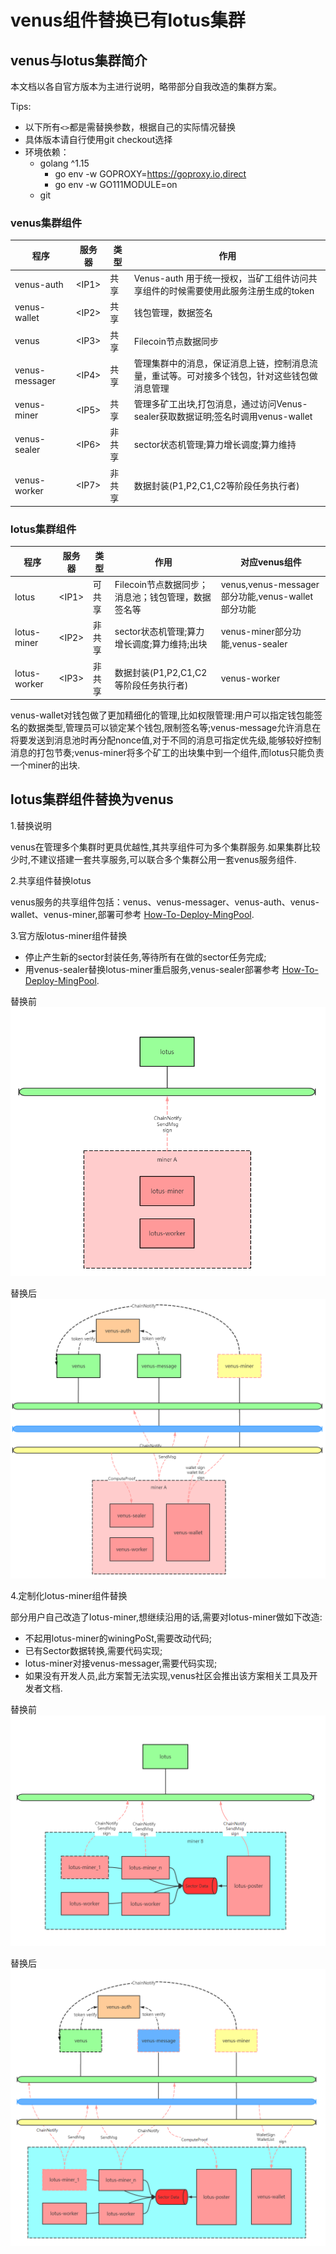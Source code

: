 # venus组件替换已有lotus集群

## venus与lotus集群简介

本文档以各自官方版本为主进行说明，略带部分自我改造的集群方案。

Tips:
 - 以下所有`<>`都是需替换参数，根据自己的实际情况替换
 - 具体版本请自行使用git checkout选择 
 - 环境依赖：
     - golang ^1.15
        - go env -w GOPROXY=https://goproxy.io,direct
        - go env -w GO111MODULE=on
     - git
     
### venus集群组件

程序 | 服务器 | 类型 | 作用
--- | --- | --- | ---
venus-auth     |   \<IP1\> | 共享|Venus-auth 用于统一授权，当矿工组件访问共享组件的时候需要使用此服务注册生成的token
venus-wallet   |   \<IP2\> | 共享| 钱包管理，数据签名
venus          |   \<IP3\> | 共享| Filecoin节点数据同步
venus-messager |   \<IP4\> | 共享| 管理集群中的消息，保证消息上链，控制消息流量，重试等。可对接多个钱包，针对这些钱包做消息管理
venus-miner    |   \<IP5\> | 共享| 管理多矿工出块,打包消息，通过访问Venus-sealer获取数据证明;签名时调用venus-wallet
venus-sealer   |   \<IP6\> | 非共享| sector状态机管理;算力增长调度;算力维持
venus-worker   |   \<IP7\> | 非共享| 数据封装(P1,P2,C1,C2等阶段任务执行者)

### lotus集群组件

程序 | 服务器 | 类型 | 作用 | 对应venus组件
--- | --- | --- | --- | ---
lotus          |   \<IP1\> | 可共享| Filecoin节点数据同步；消息池；钱包管理，数据签名等 | venus,venus-messager部分功能,venus-wallet部分功能
lotus-miner    |   \<IP2\> | 非共享| sector状态机管理;算力增长调度;算力维持;出块 | venus-miner部分功能,venus-sealer
lotus-worker   |   \<IP3\> | 非共享| 数据封装(P1,P2,C1,C2等阶段任务执行者) | venus-worker

venus-wallet对钱包做了更加精细化的管理,比如权限管理:用户可以指定钱包能签名的数据类型,管理员可以锁定某个钱包,限制签名等;venus-message允许消息在将要发送到消息池时再分配nonce值,对于不同的消息可指定优先级,能够较好控制消息的打包节奏;venus-miner将多个矿工的出块集中到一个组件,而lotus只能负责一个miner的出块.

## lotus集群组件替换为venus
1.替换说明

venus在管理多个集群时更具优越性,其共享组件可为多个集群服务.如果集群比较少时,不建议搭建一套共享服务,可以联合多个集群公用一套venus服务组件.

2.共享组件替换lotus

venus服务的共享组件包括：venus、venus-messager、venus-auth、venus-wallet、venus-miner,部署可参考 [How-To-Deploy-MingPool](How-To-Deploy-MingPool.md).

3.官方版lotus-miner组件替换

* 停止产生新的sector封装任务,等待所有在做的sector任务完成;
* 用venus-sealer替换lotus-miner重启服务,venus-sealer部署参考 [How-To-Deploy-MingPool](How-To-Deploy-MingPool.md).

替换前
![lotus-cluster-1](./images/lotus-cluster-1.png)


替换后
![venus-replace-lotus-cluster-1](./images/venus-replace-lotus-cluster-1.png)

4.定制化lotus-miner组件替换

部分用户自己改造了lotus-miner,想继续沿用的话,需要对lotus-miner做如下改造:
* 不起用lotus-miner的winingPoSt,需要改动代码; 
* 已有Sector数据转换,需要代码实现;
* lotus-miner对接venus-messager,需要代码实现;
* 如果没有开发人员,此方案暂无法实现,venus社区会推出该方案相关工具及开发者文档.

替换前
![lotus-cluster-2](./images/lotus-cluster-2.png)


替换后
![venus-replace-lotus-cluster-2](./images/venus-replace-lotus-cluster-2.png)